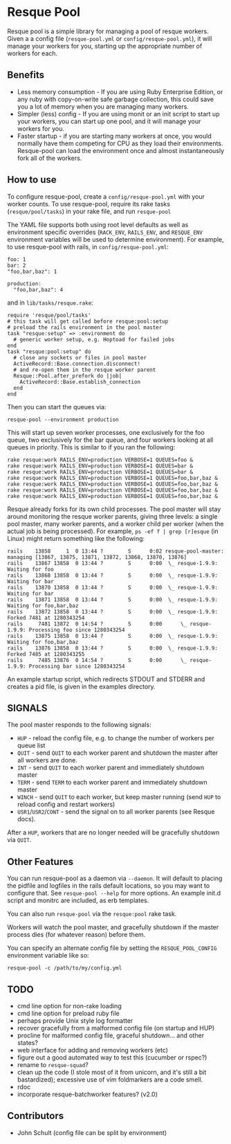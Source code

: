 Resque Pool
===========

Resque pool is a simple library for managing a pool of resque workers.  Given a
a config file (`resque-pool.yml` or `config/resque-pool.yml`), it will manage
your workers for you, starting up the appropriate number of workers for each.

Benefits
---------

* Less memory consumption - If you are using Ruby Enterprise Edition, or any
  ruby with copy-on-write safe garbage collection, this could save you a lot of
  memory when you are managing many workers.
* Simpler (less) config - If you are using monit or an init script to start up
  your workers, you can start up one pool, and it will manage your workers for
  you.
* Faster startup - if you are starting many workers at once, you would normally
  have them competing for CPU as they load their environments.  Resque-pool can
  load the environment once and almost instantaneously fork all of the workers.

How to use
-----------

To configure resque-pool, create a `config/resque-pool.yml` with your worker
counts.  To use resque-pool, require its rake tasks (`resque/pool/tasks`) in
your rake file, and run `resque-pool`

The YAML file supports both using root level defaults as well as environment
specific overrides (`RACK_ENV`, `RAILS_ENV`, and `RESQUE_ENV` environment
variables will be used to determine environment).  For example, to use
resque-pool with rails, in `config/resque-pool.yml`:

    foo: 1
    bar: 2
    "foo,bar,baz": 1

    production:
      "foo,bar,baz": 4

and in `lib/tasks/resque.rake`:

    require 'resque/pool/tasks'
    # this task will get called before resque:pool:setup
    # preload the rails environment in the pool master
    task "resque:setup" => :environment do
      # generic worker setup, e.g. Hoptoad for failed jobs
    end
    task "resque:pool:setup" do
      # close any sockets or files in pool master
      ActiveRecord::Base.connection.disconnect!
      # and re-open them in the resque worker parent
      Resque::Pool.after_prefork do |job|
        ActiveRecord::Base.establish_connection
      end
    end

Then you can start the queues via:

    resque-pool --environment production

This will start up seven worker processes, one exclusively for the foo queue,
two exclusively for the bar queue, and four workers looking at all queues in
priority.  This is similar to if you ran the following:

    rake resque:work RAILS_ENV=production VERBOSE=1 QUEUES=foo &
    rake resque:work RAILS_ENV=production VERBOSE=1 QUEUES=bar &
    rake resque:work RAILS_ENV=production VERBOSE=1 QUEUES=bar &
    rake resque:work RAILS_ENV=production VERBOSE=1 QUEUES=foo,bar,baz &
    rake resque:work RAILS_ENV=production VERBOSE=1 QUEUES=foo,bar,baz &
    rake resque:work RAILS_ENV=production VERBOSE=1 QUEUES=foo,bar,baz &
    rake resque:work RAILS_ENV=production VERBOSE=1 QUEUES=foo,bar,baz &

Resque already forks for its own child processes.  The pool master will stay
around monitoring the resque worker parents, giving three levels: a single pool
master, many worker parents, and a worker child per worker (when the actual job
is being processed).  For example, `ps -ef f | grep [r]esque` (in Linux) might
return something like the following:

    rails    13858     1  0 13:44 ?        S      0:02 resque-pool-master: managing [13867, 13875, 13871, 13872, 13868, 13870, 13876]
    rails    13867 13858  0 13:44 ?        S      0:00  \_ resque-1.9.9: Waiting for foo
    rails    13868 13858  0 13:44 ?        S      0:00  \_ resque-1.9.9: Waiting for bar
    rails    13870 13858  0 13:44 ?        S      0:00  \_ resque-1.9.9: Waiting for bar
    rails    13871 13858  0 13:44 ?        S      0:00  \_ resque-1.9.9: Waiting for foo,bar,baz
    rails    13872 13858  0 13:44 ?        S      0:00  \_ resque-1.9.9: Forked 7481 at 1280343254
    rails     7481 13872  0 14:54 ?        S      0:00      \_ resque-1.9.9: Processing foo since 1280343254
    rails    13875 13858  0 13:44 ?        S      0:00  \_ resque-1.9.9: Waiting for foo,bar,baz
    rails    13876 13858  0 13:44 ?        S      0:00  \_ resque-1.9.9: Forked 7485 at 1280343255
    rails     7485 13876  0 14:54 ?        S      0:00      \_ resque-1.9.9: Processing bar since 1280343254

An example startup script, which redirects STDOUT and STDERR and creates a pid
file, is given in the examples directory.

SIGNALS
-------

The pool master responds to the following signals:

* `HUP`   - reload the config file, e.g. to change the number of workers per queue list
* `QUIT`  - send `QUIT` to each worker parent and shutdown the master after all workers are done.
* `INT`   - send `QUIT` to each worker parent and immediately shutdown master
* `TERM`  - send `TERM` to each worker parent and immediately shutdown master
* `WINCH` - send `QUIT` to each worker, but keep master running (send `HUP` to reload config and restart workers)
* `USR1`/`USR2`/`CONT` - send the signal on to all worker parents (see Resque docs).

After a `HUP`, workers that are no longer needed will be gracefully shutdown
via `QUIT`.

Other Features
--------------

You can run resque-pool as a daemon via `--daemon`.  It will default to placing
the pidfile and logfiles in the rails default locations, so you may want to
configure that.  See `resque-pool --help` for more options.  An example init.d
script and monitrc are included, as erb templates.

You can also run `resque-pool` via the `resque:pool` rake task.

Workers will watch the pool master, and gracefully shutdown if the master
process dies (for whatever reason) before them.

You can specify an alternate config file by setting the `RESQUE_POOL_CONFIG`
environment variable like so:

    resque-pool -c /path/to/my/config.yml

TODO
-----

* cmd line option for non-rake loading
* cmd line option for preload ruby file
* perhaps provide Unix style log formatter
* recover gracefully from a malformed config file (on startup and HUP)
* procline for malformed config file, graceful shutdown... and other states?
* web interface for adding and removing workers (etc)
* figure out a good automated way to test this (cucumber or rspec?)
* rename to `resque-squad`?
* clean up the code (I stole most of it from unicorn, and it's still a bit
  bastardized); excessive use of vim foldmarkers are a code smell.
* rdoc
* incorporate resque-batchworker features? (v2.0)

Contributors
-------------

* John Schult (config file can be split by environment)
